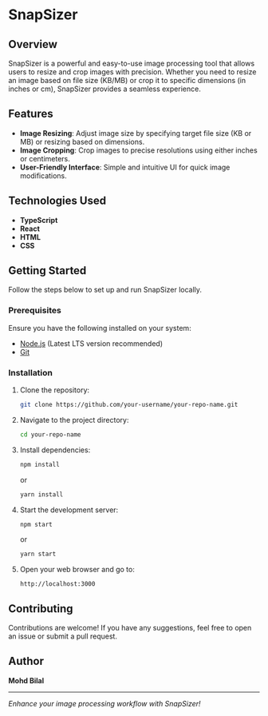 # SnapSizer

## Overview
SnapSizer is a powerful and easy-to-use image processing tool that allows users to resize and crop images with precision. Whether you need to resize an image based on file size (KB/MB) or crop it to specific dimensions (in inches or cm), SnapSizer provides a seamless experience.

## Features
- **Image Resizing**: Adjust image size by specifying target file size (KB or MB) or resizing based on dimensions.
- **Image Cropping**: Crop images to precise resolutions using either inches or centimeters.
- **User-Friendly Interface**: Simple and intuitive UI for quick image modifications.

## Technologies Used
- **TypeScript**
- **React**
- **HTML**
- **CSS**

## Getting Started
Follow the steps below to set up and run SnapSizer locally.

### Prerequisites
Ensure you have the following installed on your system:
- [Node.js](https://nodejs.org/) (Latest LTS version recommended)
- [Git](https://git-scm.com/)

### Installation
1. Clone the repository:
   ```sh
   git clone https://github.com/your-username/your-repo-name.git
   ```
2. Navigate to the project directory:
   ```sh
   cd your-repo-name
   ```
3. Install dependencies:
   ```sh
   npm install
   ```
   or
   ```sh
   yarn install
   ```
4. Start the development server:
   ```sh
   npm start
   ```
   or
   ```sh
   yarn start
   ```
5. Open your web browser and go to:
   ```
   http://localhost:3000
   ```

## Contributing
Contributions are welcome! If you have any suggestions, feel free to open an issue or submit a pull request.


## Author
**Mohd Bilal**

---
_Enhance your image processing workflow with SnapSizer!_
